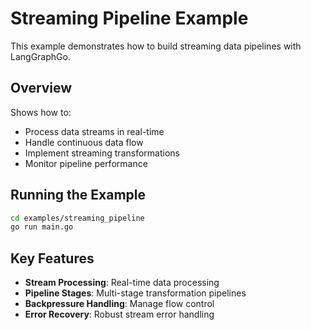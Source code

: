 # Streaming Pipeline Example

This example demonstrates how to build streaming data pipelines with LangGraphGo.

## Overview

Shows how to:
- Process data streams in real-time
- Handle continuous data flow
- Implement streaming transformations
- Monitor pipeline performance

## Running the Example

```bash
cd examples/streaming_pipeline
go run main.go
```

## Key Features

- **Stream Processing**: Real-time data processing
- **Pipeline Stages**: Multi-stage transformation pipelines
- **Backpressure Handling**: Manage flow control
- **Error Recovery**: Robust stream error handling